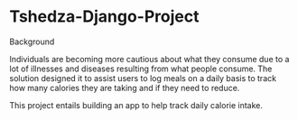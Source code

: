 # Tshedza-Django-Project

Background

Individuals are becoming more cautious about what they consume due to a lot of illnesses and diseases resulting from what people consume. The solution designed it to assist users to log meals on a daily basis to track how many calories they are taking and if they need to reduce.

This project entails building an app to help track daily calorie intake.
